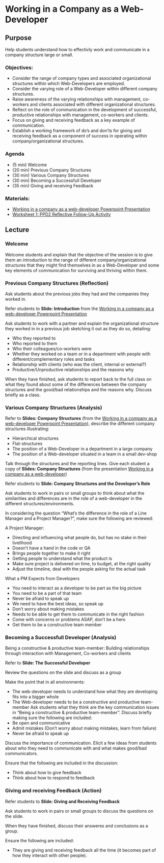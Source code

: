 # Working in a Company as a Web-Developer

## Purpose
Help students understand how to effectivly work and communicate in a company structure large or small.

### Objectives:- Consider the range of company types and associated organizational structures within which Web-Developers are employed.- Consider the varying role of a Web-Developer within different company structures.- Raise awareness of the varying relationships with management, co-workers and clients associated with different organizational structures.- Reflect on the role of communication in the development of successful, productive relationships with management, co-workers and clients.- Focus on giving and receiving feedback as a key example of communication.- Establish a working framework of do’s and don’ts for giving and receiving feedback as a component of success in operating within company/organizational structures.

### Agenda
- (5 min) Welcome
- (20 min) Previous Company Structures
- (30 min) Various Company Structures
- (30 min) Becoming a Successfull Developer
- (35 min) Giving and receiving Feedback

### Materials:- <a href="RockIT PPD2. Working in a Company as a Web-Developer.pptx">Working in a company as a web-developer Powerpoint Presentation</a> 
- <a href="worksheet1.md">Worksheet 1: PPD2 Reflective Follow-Up Activity</a>

## Lecture
### Welcome
Welcome students and explain that the objective of the session is to give them an introduction to the range of different company/organizational structures that they might find themselves in as a Web-Developer and some key elements of communication for surviving and thriving within them.

### Previous Company Structures  (Reflection)

Ask students about the previous jobs they had and the companies they worked in. 

Refer students to **Slide: Introduction** from the <a href="RockIT PPD2. Working in a Company as a Web-Developer.pptx">Working in a company as a web-developer Powerpoint Presentation</a> 
Ask students to work with a partner and explain the organizational structure they worked in in a previous job sketching it out as they do so, detailing: 
- Who they reported to- Who reported to them- Who their colleagues/co-workers were- Whether they worked on a team or in a department with people with different/complementary roles and tasks - Relationship with clients (who was the client, internal or external?)- Productive/Unproductive relationships and the reasons whyWhen they have finished, ask students to report back to the full class on what they found about some of the differences between the company structures and the good/bad relationships and the reasons why. Discuss briefly as a class.

### Various Company Structures (Analysis)

Refer to **Slides: Company Structures** (from the <a href="RockIT PPD2. Working in a Company as a Web-Developer.pptx">Working in a company as a web-developer Powerpoint Presentation</a>), describe  the different company structures  illustrating:
- Hierarchical structures- Flat-structures- The position of a Web-Developer in a department in a large company- The position of a Web-developer situated in a team in a small dev-shopTalk through the structures and the reporting lines.Give each student a copy of **Slides: Company Structures** (from the presentation <a href="RockIT PPD2. Working in a Company as a Web-Developer.pptx">Working in a company as a web-developer</a>)Refer students to **Slide: Company Structures and the Developer’s Role**
Ask students to work in pairs or small groups to think about what the similarities and differences are in the role of a web-developer in the different structures/environments.
In considering the question “What’s the difference in the role of  a Line Manager and a Project Manager?”, make sure the following are reviewed:A Project Manager:- Directing and influencing what people do, but has no stake in their livelihood- Doesn’t have a hand in the code or QA- Brings people together to make it right- Getting people to understand what the product is- Make sure project is delivered on time, to budget, at the right quality- Adjust the timeline, deal with the people asking for the actual taskWhat a PM Expects from Developers- You need to interact as a developer to be part as the big picture- You need to be a part of that team- Never be afraid to speak up- We need to have the best ideas, so speak up- Don’t worry about making mistakes- Needs to be able to get them to communicate in the right fashion- Come with concerns or problems ASAP, don’t be a hero- Get them to be a constructive team member

### Becoming a Successfull Developer (Analysis)
Being a constructive & productive team-member: Building relationships through interaction with Management, Co-workers and clients


Refer to **Slide: The Successful Developer** 
Review the questions on the slide and discuss as a groupMake the point that in all environments:- The web-developer needs to understand how what they are developing fits into a bigger whole- The Web-developer needs to be a constructive and productive team-memberAsk students what they think are the key communication issues in “Being a constructive & productive team-member”. Discuss briefly making sure the following are included:- Be open and communicative- Admit mistakes (Don’t worry about making mistakes, learn from failure)- Never be afraid to speak upDiscuss the importance of communication. Elicit a few ideas from students about who they need to communicate with and what makes good/bad communicators. Ensure that the following are included in the discussion:- Think about how to give feedback- Think about how to respond to feedback

### Giving and receiving Feedback (Action)
Refer students to **Slide: Giving and Receiving Feedback**
Ask students to work in pairs or small groups to discuss the questions on the slide.
When they have finished, discuss their answeres and conclusions as a group. 

Ensure the following are included:- They are giving and receiving feedback all the time (it becomes part of how they interact with other people).



	
